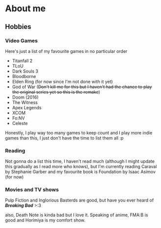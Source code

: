 # About me
## Hobbies
### Video Games
Here's just a list of my favourite games in no particular order
- Titanfall 2
- TLoU
- Dark Souls 3
- Bloodborne
- Elden Ring (for now since I'm not done with it yet)
- God of War (~~Don't kill me for this but I haven't had the chance to play the original series yet so this is the remake~~)
- Doom (2016)
- The Witness
- Apex Legends
- XCOM
- Fo:NV
- Celeste

Honestly, I play way too many games to keep count and I play more indie games than this, I just don't have the time to list them all :p 

### Reading
Not gonna do a list this time, I haven't read much (although I might update this gradually as I read more who knows), but I'm currently reading Caraval by Stephanie Garber and my favourite book is Foundation by Isaac Asimov (for now)

### Movies and TV shows
Pulp Fiction and Inglorious Basterds are good, but have you ever heard of ***Breaking Bad*** >:3

also, Death Note is kinda bad but I love it. Speaking of anime, FMA:B is good and Horimiya is my comfort show.
